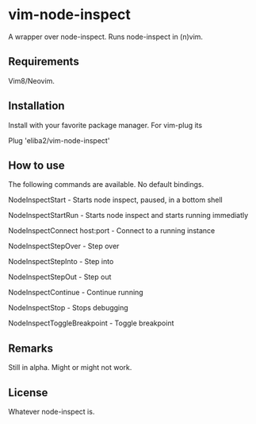 # vim-node-inspect
A wrapper over node-inspect. Runs node-inspect in (n)vim.

## Requirements
Vim8/Neovim.

## Installation
Install with your favorite package manager. For vim-plug its

Plug 'eliba2/vim-node-inspect'

## How to use
The following commands are available. No default bindings.

NodeInspectStart - Starts node inspect, paused, in a bottom shell

NodeInspectStartRun - Starts node inspect and starts running immediatly

NodeInspectConnect host:port - Connect to a running instance

NodeInspectStepOver - Step over

NodeInspectStepInto - Step into

NodeInspectStepOut - Step out

NodeInspectContinue - Continue running

NodeInspectStop - Stops debugging

NodeInspectToggleBreakpoint - Toggle breakpoint

## Remarks
Still in alpha. Might or might not work.

## License
Whatever node-inspect is.
